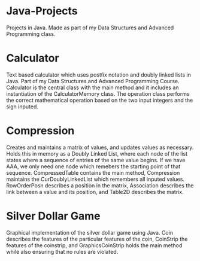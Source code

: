 # Java-Projects
Projects in Java. Made as part of my Data Structures and Advanced Programming class. 

# Calculator
Text based calculator which uses postfix notation and doubly linked 
lists in Java. Part of my Data Structures and Advanced Programming 
Course. Calculator is the central class with the main method and it 
includes an instantiation of the CalculatorMemory class. The operation 
class performs the correct mathematical operation based on the two input
 integers and the sign inputed.

# Compression
Creates and maintains a matrix of values, and updates values as necessary. 
Holds this in memory as a Doubly Linked List, where each node of the list states where a
sequence of entries of the same value begins. If we have AAA, we only need one node which remebers
the starting point of that sequence. CompressedTable contains the main method, 
Compression maintains the CurDoublyLinkedList which remembers all inputed values. RowOrderPosn describes a position in the matrix, Association describes the link between a value and its position, and Table2D describes the matrix. 

# Silver Dollar Game
Graphical implementation of the silver dollar game using Java. 
Coin describes the features of the particular features of the coin, CoinStrip the features of the coinstrip, and 
GraphicsCoinStrip holds the main method while also ensuring that no rules are violated. 
